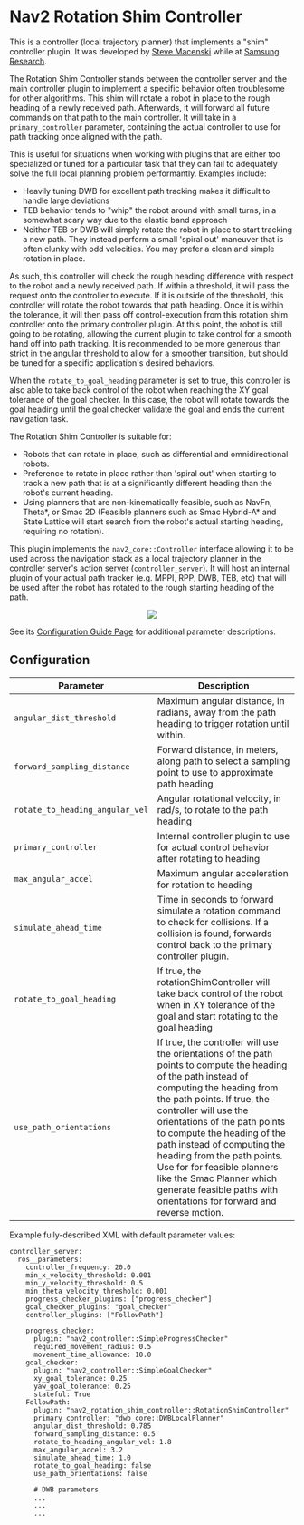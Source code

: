 # Nav2 Rotation Shim Controller

This is a controller (local trajectory planner) that implements a "shim" controller plugin. It was developed by [Steve Macenski](https://www.linkedin.com/in/steve-macenski-41a985101/) while at [Samsung Research](https://www.sra.samsung.com/).

The Rotation Shim Controller stands between the controller server and the main controller plugin to implement a specific behavior often troublesome for other algorithms. This shim will rotate a robot in place to the rough heading of a newly received path. Afterwards, it will forward all future commands on that path to the main controller. It will take in a ``primary_controller`` parameter, containing the actual controller to use for path tracking once aligned with the path.

This is useful for situations when working with plugins that are either too specialized or tuned for a particular task that they can fail to adequately solve the full local planning problem performantly. Examples include:

- Heavily tuning DWB for excellent path tracking makes it difficult to handle large deviations
- TEB behavior tends to "whip" the robot around with small turns, in a somewhat scary way due to the elastic band approach
- Neither TEB or DWB will simply rotate the robot in place to start tracking a new path. They instead perform a small 'spiral out' maneuver that is often clunky with odd velocities. You may prefer a clean and simple rotation in place.

As such, this controller will check the rough heading difference with respect to the robot and a newly received path. If within a threshold, it will pass the request onto the controller to execute. If it is outside of the threshold, this controller will rotate the robot towards that path heading. Once it is within the tolerance, it will then pass off control-execution from this rotation shim controller onto the primary controller plugin. At this point, the robot is still going to be rotating, allowing the current plugin to take control for a smooth hand off into path tracking. It is recommended to be more generous than strict in the angular threshold to allow for a smoother transition, but should be tuned for a specific application's desired behaviors.

When the `rotate_to_goal_heading` parameter is set to true, this controller is also able to take back control of the robot when reaching the XY goal tolerance of the goal checker. In this case, the robot will rotate towards the goal heading until the goal checker validate the goal and ends the current navigation task.

The Rotation Shim Controller is suitable for:
- Robots that can rotate in place, such as differential and omnidirectional robots.
- Preference to rotate in place rather than 'spiral out' when starting to track a new path that is at a significantly different heading than the robot's current heading.
- Using planners that are non-kinematically feasible, such as NavFn, Theta\*, or Smac 2D (Feasible planners such as Smac Hybrid-A* and State Lattice will start search from the robot's actual starting heading, requiring no rotation).

This plugin implements the `nav2_core::Controller` interface allowing it to be used across the navigation stack as a local trajectory planner in the controller server's action server (`controller_server`). It will host an internal plugin of your actual path tracker (e.g. MPPI, RPP, DWB, TEB, etc) that will be used after the robot has rotated to the rough starting heading of the path.

<p align="center">
  <img src="https://user-images.githubusercontent.com/14944147/144323291-29e24521-674a-41f5-8a91-732121b26b47.gif">
</p>

See its [Configuration Guide Page](https://docs.nav2.org/configuration/packages/configuring-rotation-shim-controller.html) for additional parameter descriptions.

## Configuration

| Parameter | Description |
|-----|----|
| `angular_dist_threshold` | Maximum angular distance, in radians, away from the path heading to trigger rotation until within. |
| `forward_sampling_distance` | Forward distance, in meters, along path to select a sampling point to use to approximate path heading |
| `rotate_to_heading_angular_vel` | Angular rotational velocity, in rad/s, to rotate to the path heading |
| `primary_controller` | Internal controller plugin to use for actual control behavior after rotating to heading |
| `max_angular_accel` | Maximum angular acceleration for rotation to heading |
| `simulate_ahead_time` | Time in seconds to forward simulate a rotation command to check for collisions. If a collision is found, forwards control back to the primary controller plugin. |
| `rotate_to_goal_heading` | If true, the rotationShimController will take back control of the robot when in XY tolerance of the goal and start rotating to the goal heading |
| `use_path_orientations` | If true, the controller will use the orientations of the path points to compute the heading of the path instead of computing the heading from the path points. If true, the controller will use the orientations of the path points to compute the heading of the path instead of computing the heading from the path points. Use for for feasible planners like the Smac Planner which generate feasible paths with orientations for forward and reverse motion. |

Example fully-described XML with default parameter values:

```
controller_server:
  ros__parameters:
    controller_frequency: 20.0
    min_x_velocity_threshold: 0.001
    min_y_velocity_threshold: 0.5
    min_theta_velocity_threshold: 0.001
    progress_checker_plugins: ["progress_checker"]
    goal_checker_plugins: "goal_checker"
    controller_plugins: ["FollowPath"]

    progress_checker:
      plugin: "nav2_controller::SimpleProgressChecker"
      required_movement_radius: 0.5
      movement_time_allowance: 10.0
    goal_checker:
      plugin: "nav2_controller::SimpleGoalChecker"
      xy_goal_tolerance: 0.25
      yaw_goal_tolerance: 0.25
      stateful: True
    FollowPath:
      plugin: "nav2_rotation_shim_controller::RotationShimController"
      primary_controller: "dwb_core::DWBLocalPlanner"
      angular_dist_threshold: 0.785
      forward_sampling_distance: 0.5
      rotate_to_heading_angular_vel: 1.8
      max_angular_accel: 3.2
      simulate_ahead_time: 1.0
      rotate_to_goal_heading: false
      use_path_orientations: false

      # DWB parameters
      ...
      ...
      ...
```
